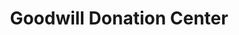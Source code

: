 ---
title: "Goodwill Donation Center"
url: /broken-arrow/goodwill-donation-center/
shop: Gebrauchtwaren
---